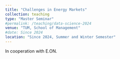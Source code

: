 ```yaml
---
title: "Challenges in Energy Markets"
collection: teaching
type: "Master Seminar"
#permalink: /teaching/data-science-2024
venue: "TUM, School of Management"
#date: Since 2024
location: "Since 2024, Summer and Winter Semester"
---
```


In cooperation with E.ON.
